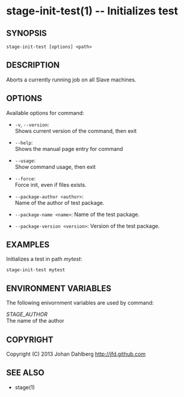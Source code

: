 stage-init-test(1) -- Initializes test
======================================

## SYNOPSIS

    stage-init-test [options] <path>

## DESCRIPTION

Aborts a currently running job on all Slave machines.

## OPTIONS

Available options for command:

* `-v`, `--version`:  
    Shows current version of the command, then exit

* `--help`:  
    Shows the manual page entry for command

* `--usage`:  
    Show command usage, then exit

* `--force`:  
    Force init, even if files exists.

* `--package-author <author>`:  
    Name of the author of test package.

* `--package-name <name>`: 
    Name of the test package.

* `--package-version <version>`: 
    Version of the test package.


## EXAMPLES

Initializes a test in path _mytest_:

    stage-init-test mytest

## ENVIRONMENT VARIABLES

The following enivornment variables are used by command:

  *STAGE_AUTHOR*  
  The name of the author

## COPYRIGHT

Copyright (C) 2013 Johan Dahlberg <http://jfd.github.com>

## SEE ALSO

* stage(1)